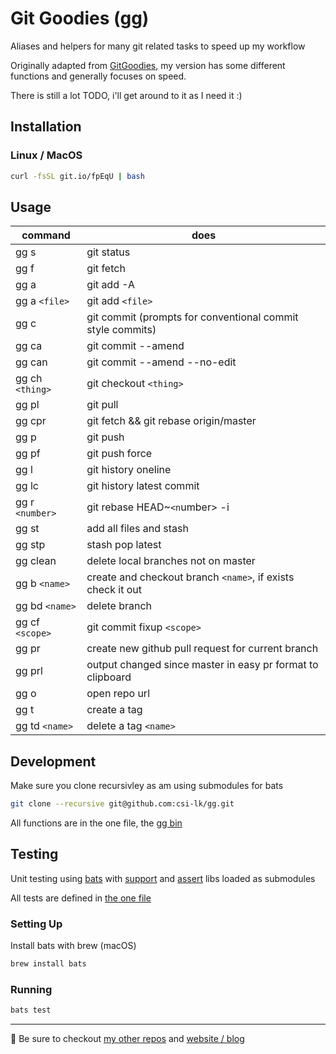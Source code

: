 # Git Goodies (gg)

Aliases and helpers for many git related tasks to speed up my workflow

Originally adapted from [GitGoodies](https://github.com/qw3rtman/gg), my version has some different functions and generally focuses on speed.

There is still a lot TODO, i'll get around to it as I need it :)

## Installation

### Linux / MacOS

```bash
curl -fsSL git.io/fpEqU | bash
```

## Usage

| command         | does                                                        |
| --------------- | ----------------------------------------------------------- |
| gg s            | git status                                                  |
| gg f            | git fetch                                                   |
| gg a            | git add -A                                                  |
| gg a `<file>`   | git add `<file>`                                            |
| gg c            | git commit (prompts for conventional commit style commits)  |
| gg ca           | git commit --amend                                          |
| gg can          | git commit --amend --no-edit                                |
| gg ch `<thing>` | git checkout `<thing>`                                      |
| gg pl           | git pull                                                    |
| gg cpr          | git fetch && git rebase origin/master                       |
| gg p            | git push                                                    |
| gg pf           | git push force                                              |
| gg l            | git history oneline                                         |
| gg lc           | git history latest commit                                   |
| gg r `<number>` | git rebase HEAD~`<n`umber> -i                               |
| gg st           | add all files and stash                                     |
| gg stp          | stash pop latest                                            |
| gg clean        | delete local branches not on master                         |
| gg b `<name>`   | create and checkout branch `<name>`, if exists check it out |
| gg bd `<name>`  | delete branch                                               |
| gg cf `<scope>` | git commit fixup `<scope>`                                  |
| gg pr           | create new github pull request for current branch           |
| gg prl          | output changed since master in easy pr format to clipboard  |
| gg o            | open repo url                                               |
| gg t            | create a tag                                                |
| gg td `<name>`  | delete a tag `<name>`                                       |

## Development

Make sure you clone recursivley as am using submodules for bats

```bash
git clone --recursive git@github.com:csi-lk/gg.git
```

All functions are in the one file, the [gg bin](./bin/gg)

## Testing

Unit testing using [bats](https://github.com/sstephenson/bats) with [support](https://github.com/ztombol/bats-support) and [assert](https://github.com/ztombol/bats-assert) libs loaded as submodules

All tests are defined in [the one file](./test/gg.bats)

### Setting Up

Install bats with brew (macOS)

```bash
brew install bats
```

### Running

```bash
bats test
```

---

🧔 Be sure to checkout [my other repos](https://github.com/csi-lk/) and [website / blog](https://csi.lk)
